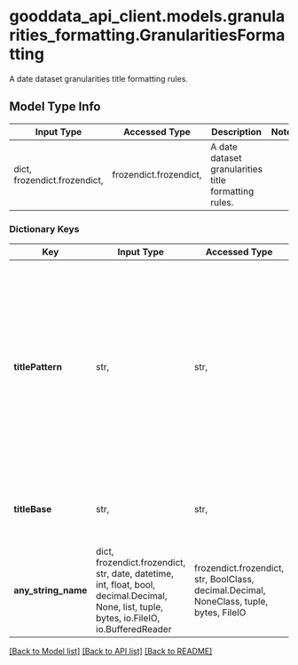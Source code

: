 # gooddata_api_client.models.granularities_formatting.GranularitiesFormatting

A date dataset granularities title formatting rules.

## Model Type Info
Input Type | Accessed Type | Description | Notes
------------ | ------------- | ------------- | -------------
dict, frozendict.frozendict,  | frozendict.frozendict,  | A date dataset granularities title formatting rules. | 

### Dictionary Keys
Key | Input Type | Accessed Type | Description | Notes
------------ | ------------- | ------------- | ------------- | -------------
**titlePattern** | str,  | str,  | This pattern is used to generate the title of attributes and labels that result from the granularities. There are two tokens available:  * &#x60;%titleBase&#x60; - represents shared part by all titles, or title of Date Dataset if left empty * &#x60;%granularityTitle&#x60; - represents &#x60;DateGranularity&#x60; built-in title | 
**titleBase** | str,  | str,  | Title base is used as a token in title pattern. If left empty, it is replaced by date dataset title. | 
**any_string_name** | dict, frozendict.frozendict, str, date, datetime, int, float, bool, decimal.Decimal, None, list, tuple, bytes, io.FileIO, io.BufferedReader | frozendict.frozendict, str, BoolClass, decimal.Decimal, NoneClass, tuple, bytes, FileIO | any string name can be used but the value must be the correct type | [optional]

[[Back to Model list]](../../README.md#documentation-for-models) [[Back to API list]](../../README.md#documentation-for-api-endpoints) [[Back to README]](../../README.md)
